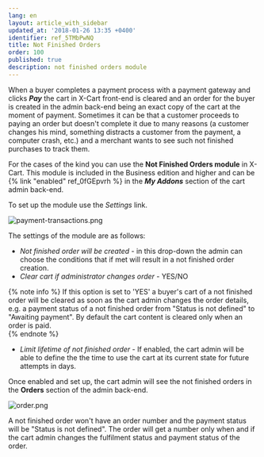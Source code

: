 ```yaml
---
lang: en
layout: article_with_sidebar
updated_at: '2018-01-26 13:35 +0400'
identifier: ref_5TMbPwNQ
title: Not Finished Orders
order: 100
published: true
description: not finished orders module
---
```

When a buyer completes a payment process with a payment gateway and clicks _**Pay**_  the cart in X-Cart front-end is cleared and an order for the buyer is created in the admin back-end being an exact copy of the cart at the moment of payment.  Sometimes it can be that a customer proceeds to paying an order but doesn't complete it due to many reasons (a customer changes his mind, something distracts a customer from the payment, a computer crash, etc.) and a merchant wants to see such not finished purchases to track them. 

For the cases of the kind you can use the **Not Finished Orders module** in X-Cart. This module is included in the Business edition and higher and can be {% link "enabled" ref_0fGEpvrh %} in the _**My Addons**_ section of the cart admin back-end.

To set up the module use the _Settings_ link.

![payment-transactions.png]({{site.baseurl}}/attachments/ref_5TMbPwNQ/payment-transactions.png)

The settings of the module are as follows:

* _Not finished order will be created_  - in this drop-down the admin can choose the conditions that if met will result in a not finished order creation.
* _Clear cart if administrator changes order_ - YES/NO

{% note info %}
If this option is set to 'YES' a buyer's cart of a not finished order will be cleared as soon as the cart admin changes the order details, e.g. a payment status of a not finished order from "Status is not defined" to "Awaiting payment". By default the cart content is cleared only when an order is paid.  
{% endnote %}


* _Limit lifetime of not finished order_ - If enabled, the cart admin will be able to define the the time to use the cart at its current state for future attempts in days. 

Once enabled and set up, the cart admin will see the not finished orders in the **Orders** section of the admin back-end.

![order.png]({{site.baseurl}}/attachments/ref_5TMbPwNQ/order.png)

A not finished order won't have an order number and the payment status will be "Status is not defined". The order will get a number only when and if the cart admin changes the fulfilment status and payment status of the order.
